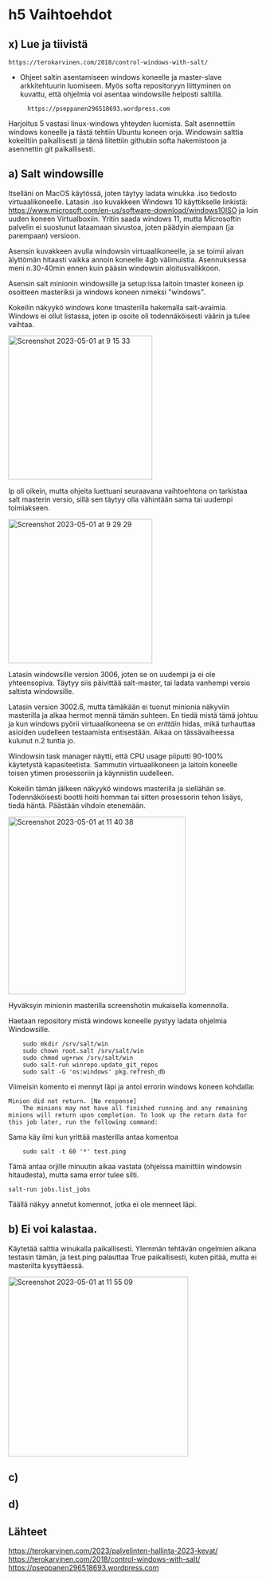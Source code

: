 # h5 Vaihtoehdot

## x) Lue ja tiivistä

    https://terokarvinen.com/2018/control-windows-with-salt/
- Ohjeet saltin asentamiseen windows koneelle ja master-slave arkkitehtuurin luomiseen. Myös softa repositoryyn liittyminen on kuvattu, että ohjelmia voi asentaa windowsille helposti saltilla.

        https://pseppanen296518693.wordpress.com
Harjoitus 5 vastasi linux-windows yhteyden luomista. Salt asennettiin windows koneelle ja tästä tehtiin Ubuntu koneen orja. Windowsin salttia kokeiltiin paikallisesti ja tämä liitettiin githubin softa hakemistoon ja asennettin git paikallisesti. 

## a) Salt windowsille

Itselläni on MacOS käytössä, joten täytyy ladata winukka .iso tiedosto virtuaalikoneelle. Latasin .iso kuvakkeen Windows 10 käyttikselle linkistä: https://www.microsoft.com/en-us/software-download/windows10ISO ja loin uuden koneen Virtualboxiin. Yritin saada windows 11, mutta Microsoftin palvelin ei suostunut lataamaan sivustoa, joten päädyin aiempaan (ja parempaan) versioon.

Asensin kuvakkeen avulla windowsin virtuaalikoneelle, ja se toimii aivan älyttömän hitaasti vaikka annoin koneelle 4gb välimuistia. Asennuksessa meni n.30-40min ennen kuin pääsin windowsin aloitusvalikkoon.

Asensin salt minionin windowsille ja setup:issa laitoin tmaster koneen ip osoitteen masteriksi ja windows koneen nimeksi "windows".

Kokeilin näkyykö windows kone tmasterilla hakemalla salt-avaimia. Windows ei ollut listassa, joten ip osoite oli todennäköisesti väärin ja tulee vaihtaa.

<img width="289" alt="Screenshot 2023-05-01 at 9 15 33" src="https://user-images.githubusercontent.com/120730231/235415667-b5becbbc-520a-457b-8c0e-90bc1b7b7bbf.png">


Ip oli oikein, mutta ohjeita luettuani seuraavana vaihtoehtona on tarkistaa salt masterin versio, sillä sen täytyy olla vähintään sama tai uudempi toimiakseen.

<img width="289" alt="Screenshot 2023-05-01 at 9 29 29" src="https://user-images.githubusercontent.com/120730231/235416904-b4621b4d-d5d9-48b1-8602-576fc7a6a3b0.png">

Latasin windowsille version 3006, joten se on uudempi ja ei ole yhteensopiva. Täytyy siis päivittää salt-master, tai ladata vanhempi versio saltista windowsille.

Latasin version 3002.6, mutta tämäkään ei tuonut minionia näkyviin masterilla ja alkaa hermot mennä tämän suhteen. En tiedä mistä tämä johtuu ja kun windows pyörii virtuaalikoneena se on _erittäin_ hidas, mikä turhauttaa asioiden uudelleen testaamista entisestään. Aikaa on tässävaiheessa kulunut n.2 tuntia jo.

Windowsin task manager näytti, että CPU usage piiputti 90-100% käytetystä kapasiteetista. Sammutin virtuaalikoneen ja laitoin koneelle toisen ytimen prosessoriin ja käynnistin uudelleen. 

Kokeilin tämän jälkeen näkyykö windows masterilla ja siellähän se. Todennäköisesti bootti hoiti homman tai sitten prosessorin tehon lisäys, tiedä häntä. Päästään vihdoin etenemään.


<img width="356" alt="Screenshot 2023-05-01 at 11 40 38" src="https://user-images.githubusercontent.com/120730231/235430226-043a47ad-ffdf-403f-ac56-7378828f7aa4.png">

Hyväksyin minionin masterilla screenshotin mukaisella komennolla.

Haetaan repository mistä windows koneelle pystyy ladata ohjelmia Windowsille.

        sudo mkdir /srv/salt/win
        sudo chown root.salt /srv/salt/win
        sudo chmod ug+rwx /srv/salt/win
        sudo salt-run winrepo.update_git_repos
        sudo salt -G 'os:windows' pkg.refresh_db


Viimeisin komento ei mennyt läpi ja antoi errorin windows koneen kohdalla:


    Minion did not return. [No response]
        The minions may not have all finished running and any remaining minions will return upon completion. To look up the return data for this job later, run the following command:

Sama käy ilmi kun yrittää masterilla antaa komentoa

        sudo salt -t 60 '*' test.ping
        
Tämä antaa orjille minuutin aikaa vastata (ohjeissa mainittiin windowsin hitaudesta), mutta sama error tulee silti.


    salt-run jobs.list_jobs
    
Täällä näkyy annetut komennot, jotka ei ole menneet läpi. 


## b) Ei voi kalastaa.

Käytetää salttia winukalla paikallisesti. Ylemmän tehtävän ongelmien aikana testasin tämän, ja test.ping palauttaa True paikallisesti, kuten pitää, mutta ei masterilta kysyttäessä.


<img width="361" alt="Screenshot 2023-05-01 at 11 55 09" src="https://user-images.githubusercontent.com/120730231/235431728-1b3e2a6c-1f98-4968-99f2-6b020e7a07b8.png">



## c)

## d)

## Lähteet 

https://terokarvinen.com/2023/palvelinten-hallinta-2023-kevat/
https://terokarvinen.com/2018/control-windows-with-salt/
https://pseppanen296518693.wordpress.com

